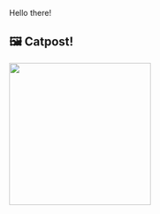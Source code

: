 Hello there!



## 🖼️ Catpost!

<sub>
    <img src="https://cdn2.thecatapi.com/images/5kk.jpg" height="256">
</sub>

